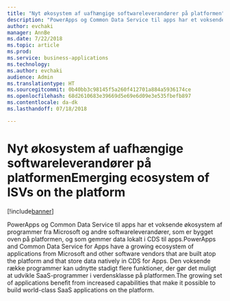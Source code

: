 ```yaml
---
title: "Nyt økosystem af uafhængige softwareleverandører på platformen"
description: "PowerApps og Common Data Service til apps har et voksende økosystem af programmer fra Microsoft og andre softwareleverandører, som er bygget oven på platformen."
author: evchaki
manager: AnnBe
ms.date: 7/22/2018
ms.topic: article
ms.prod: 
ms.service: business-applications
ms.technology: 
ms.author: evchaki
audience: Admin
ms.translationtype: HT
ms.sourcegitcommit: 0b40bb3c98145f5a260f412701a884a5936174ce
ms.openlocfilehash: 68d2610683e39669d5e69e6d09e3e535fbefb897
ms.contentlocale: da-dk
ms.lasthandoff: 07/18/2018

---
```

# <a name="emerging-ecosystem-of-isvs-on-the-platform"></a><span data-ttu-id="e5f9c-103">Nyt økosystem af uafhængige softwareleverandører på platformen</span><span class="sxs-lookup"><span data-stu-id="e5f9c-103">Emerging ecosystem of ISVs on the platform</span></span>


[!include[banner](../../includes/banner.md)]

<span data-ttu-id="e5f9c-104">PowerApps og Common Data Service til apps har et voksende økosystem af programmer fra Microsoft og andre softwareleverandører, som er bygget oven på platformen, og som gemmer data lokalt i CDS til apps.</span><span class="sxs-lookup"><span data-stu-id="e5f9c-104">PowerApps and Common Data Service for Apps have a growing ecosystem of applications from Microsoft and other software vendors that are built atop the platform and that store data natively in CDS for Apps.</span></span> <span data-ttu-id="e5f9c-105">Den voksende række programmer kan udnytte stadigt flere funktioner, der gør det muligt at udvikle SaaS-programmer i verdensklasse på platformen.</span><span class="sxs-lookup"><span data-stu-id="e5f9c-105">The growing set of applications benefit from increased capabilities that make it possible to build world-class SaaS applications on the platform.</span></span> 

